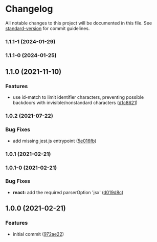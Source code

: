 # Changelog

All notable changes to this project will be documented in this file. See [standard-version](https://github.com/conventional-changelog/standard-version) for commit guidelines.

### 1.1.1-1 (2024-01-29)

### 1.1.1-0 (2024-01-25)

## 1.1.0 (2021-11-10)


### Features

* use id-match to limit identifier characters, preventing possible backdoors with invisible/nonstandard characters ([d1c8621](https://github.com/trevinhofmann/eslint-config-principled/commit/d1c8621ec797c2932a21d47e2e21ecf59773ae80))

### 1.0.2 (2021-07-22)


### Bug Fixes

* add missing jest.js entrypoint ([5e016fb](https://github.com/trevinhofmann/eslint-config-principled/commit/5e016fb7f634348e188863120ac39c9dc054edc9))

### 1.0.1 (2021-02-21)

### 1.0.1-0 (2021-02-21)


### Bug Fixes

* **react:** add the required parserOption 'jsx' ([d019d8c](https://github.com/trevinhofmann/eslint-config-principled/commit/d019d8c61b7280dc9ea6c803e9935335281253ef))

## 1.0.0 (2021-02-21)


### Features

* initial commit ([972ae22](https://github.com/trevinhofmann/eslint-config-principled/commit/972ae22558a44e21c11c8b3a4e8c8e6307510fd2))
